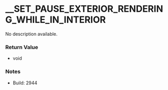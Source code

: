 # __SET_PAUSE_EXTERIOR_RENDERING_WHILE_IN_INTERIOR

No description available.

### Return Value
* void

### Notes
* Build: 2944

